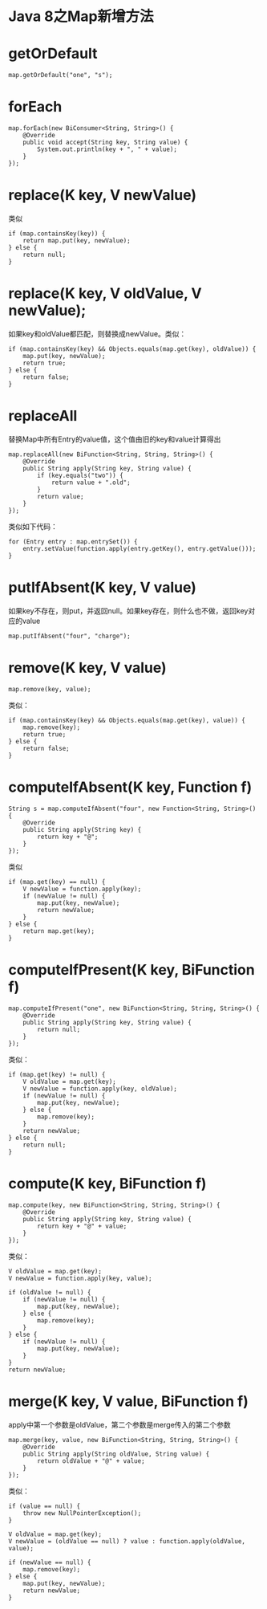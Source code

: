 # **Java 8之Map新增方法**

# getOrDefault

```
map.getOrDefault("one", "s");
```

# forEach

```
map.forEach(new BiConsumer<String, String>() {
    @Override
    public void accept(String key, String value) {
        System.out.println(key + ", " + value);
    }
});
```

# replace(K key, V newValue)

类似

```
if (map.containsKey(key)) {
    return map.put(key, newValue);
} else {
    return null;
}
```


# replace(K key, V oldValue, V newValue);

如果key和oldValue都匹配，则替换成newValue。类似：

```
if (map.containsKey(key) && Objects.equals(map.get(key), oldValue)) {
    map.put(key, newValue);
    return true;
} else {
    return false;
}
```

# replaceAll
替换Map中所有Entry的value值，这个值由旧的key和value计算得出

```
map.replaceAll(new BiFunction<String, String, String>() {
    @Override
    public String apply(String key, String value) {
        if (key.equals("two")) {
            return value + ".old";
        }
        return value;
    }
});
```

类似如下代码：

```
for (Entry entry : map.entrySet()) {
    entry.setValue(function.apply(entry.getKey(), entry.getValue()));
}
```

# putIfAbsent(K key, V value)

如果key不存在，则put，并返回null。如果key存在，则什么也不做，返回key对应的value

```
map.putIfAbsent("four", "charge");
```

# remove(K key, V value)

```
map.remove(key, value);
```

类似：

```
if (map.containsKey(key) && Objects.equals(map.get(key), value)) {
    map.remove(key);
    return true;
} else {
    return false;
}
```

# computeIfAbsent(K key, Function f)

```
String s = map.computeIfAbsent("four", new Function<String, String>() {
    @Override
    public String apply(String key) {
        return key + "@";
    }
});
```

类似

```
if (map.get(key) == null) {
    V newValue = function.apply(key);
    if (newValue != null) {
        map.put(key, newValue);
        return newValue;
    }
} else {
    return map.get(key);
}
```

# computeIfPresent(K key, BiFunction f)

```
map.computeIfPresent("one", new BiFunction<String, String, String>() {
    @Override
    public String apply(String key, String value) {
        return null;
    }
});
```

类似：

```
if (map.get(key) != null) {
    V oldValue = map.get(key);
    V newValue = function.apply(key, oldValue);
    if (newValue != null) {
        map.put(key, newValue);
    } else {
        map.remove(key);
    }
    return newValue;
} else {
    return null;
}
```

# compute(K key, BiFunction f)

```
map.compute(key, new BiFunction<String, String, String>() {
    @Override
    public String apply(String key, String value) {
        return key + "@" + value;
    }
});
```

类似：

```
V oldValue = map.get(key);
V newValue = function.apply(key, value);

if (oldValue != null) {
    if (newValue != null) {
        map.put(key, newValue);
    } else {
        map.remove(key);
    }
} else {
    if (newValue != null) {
        map.put(key, newValue);
    }
}
return newValue;
```

# merge(K key, V value, BiFunction f)

apply中第一个参数是oldValue，第二个参数是merge传入的第二个参数

```
map.merge(key, value, new BiFunction<String, String, String>() {
    @Override
    public String apply(String oldValue, String value) {
        return oldValue + "@" + value;
    }
});
```

类似：

```
if (value == null) {
    throw new NullPointerException();
}

V oldValue = map.get(key);
V newValue = (oldValue == null) ? value : function.apply(oldValue, value);

if (newValue == null) {
    map.remove(key);
} else {
    map.put(key, newValue);
    return newValue;
}
```
